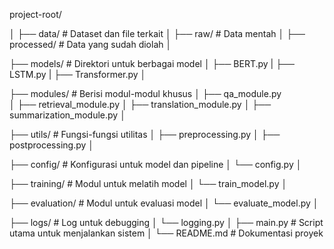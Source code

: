 project-root/

│
├── data/               # Dataset dan file terkait
│   ├── raw/            # Data mentah
│   ├── processed/      # Data yang sudah diolah
│

├── models/             # Direktori untuk berbagai model
│   ├── BERT.py
|   ├── LSTM.py
|   ├── Transformer.py
│

├── modules/            # Berisi modul-modul khusus
│   ├── qa_module.py    
│   ├── retrieval_module.py
│   ├── translation_module.py
│   ├── summarization_module.py
│

├── utils/              # Fungsi-fungsi utilitas
│   ├── preprocessing.py
│   ├── postprocessing.py
│

├── config/             # Konfigurasi untuk model dan pipeline
│   └── config.py
│

├── training/           # Modul untuk melatih model
│   └── train_model.py
│

├── evaluation/         # Modul untuk evaluasi model
│   └── evaluate_model.py
│

├── logs/               # Log untuk debugging
│   └── logging.py
│
├── main.py             # Script utama untuk menjalankan sistem
│
└── README.md           # Dokumentasi proyek
